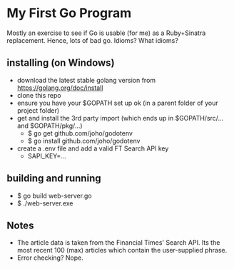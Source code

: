 # My First Go Program

Mostly an exercise to see if Go is usable (for me) as a Ruby+Sinatra replacement. Hence, lots of bad go. Idioms? What idioms?

## installing (on Windows)

* download the latest stable golang version from https://golang.org/doc/install
* clone this repo
* ensure you have your $GOPATH set up ok (in a parent folder of your project folder)
* get and install the 3rd party import (which ends up in $GOPATH/src/... and $GOPATH/pkg/...)
   * $ go get     github.com/joho/godotenv
   * $ go install github.com/joho/godotenv
* create a .env file and add a valid FT Search API key
   * SAPI_KEY=...

## building and running

* $ go build web-server.go
* $ ./web-server.exe

## Notes

* The article data is taken from the Financial Times' Search API. Its the most recent 100 (max) articles which contain the user-supplied phrase.
* Error checking? Nope.

